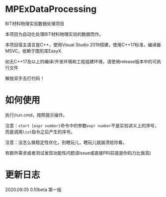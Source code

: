 # MPExDataProcessing

BIT材料物理实验数据处理项目

本项目为自动化处理BIT材料物理实验的数据而作。

本项目宿主语言是C++，使用Visual Studio 2019搭建，使用C++17标准，编译器MSVC，依赖于图形库EasyX.

如无C++17及以上的编译/开发环境和工程组建环境，请使用release版本中的可执行文件

解放双手去打代码！

# 如何使用

执行/run.cmd，按照提示操作。

注意：`start [expr number]`命令中的参数`expr number`不是实验讲义上的序号，而是调用`list`指令之后产生的序号。

注意：没怎么做稳定性优化，别瞎玩儿，瞎玩儿就崩溃给你看。

有额外需求或者测试发现功能性问题请Issue或直接PR(前提是你码力比我高)

# 更新日志

2020.09.05 0.10beta 第一版